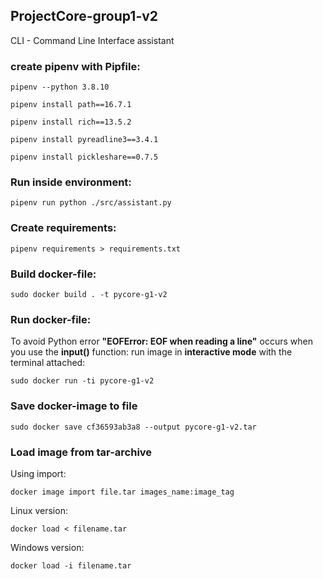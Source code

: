 ## ProjectCore-group1-v2
CLI - Command Line Interface assistant

### create pipenv with Pipfile:
```
pipenv --python 3.8.10
```
```
pipenv install path==16.7.1
```
```
pipenv install rich==13.5.2
```
```
pipenv install pyreadline3==3.4.1
```
```
pipenv install pickleshare==0.7.5
```

### Run inside environment:
```
pipenv run python ./src/assistant.py
```

### Create requirements:
```
pipenv requirements > requirements.txt
```

### Build docker-file:
```
sudo docker build . -t pycore-g1-v2
```

### Run docker-file:
To avoid Python error **"EOFError: EOF when reading a line"** occurs when you use the **input()** function: run image in **interactive mode** with the terminal attached:
```
sudo docker run -ti pycore-g1-v2
```

### Save docker-image to file
```
sudo docker save cf36593ab3a8 --output pycore-g1-v2.tar
```

### Load image from tar-archive
Using import:
```
docker image import file.tar images_name:image_tag
```

Linux version:
```
docker load < filename.tar
```

Windows version:
```
docker load -i filename.tar
```
